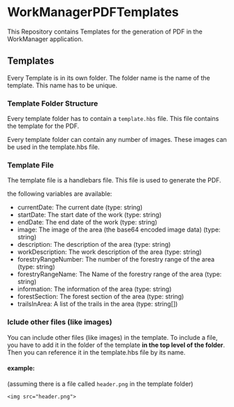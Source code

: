 # WorkManagerPDFTemplates

This Repository contains Templates for the generation of PDF in the WorkManager application.

## Templates

Every Template is in its own folder. The folder name is the name of the template. This name has to be unique.

### Template Folder Structure

Every template folder has to contain a `template.hbs` file. This file contains the template for the PDF.

Every template folder can contain any number of images. These images can be used in the template.hbs file.

### Template File

The template file is a handlebars file.
This file is used to generate the PDF.

the following variables are available:
- currentDate: The current date (type: string)
- startDate: The start date of the work (type: string)
- endDate: The end date of the work (type: string)
- image: The image of the area (the base64 encoded image data) (type: string)
- description: The description of the area (type: string)
- workDescription: The work description of the area (type: string)
- forestryRangeNumber: The number of the forestry range of the area (type: string)
- forestryRangeName: The Name of the forestry range of the area (type: string)
- information: The information of the area (type: string)
- forestSection: The forest section of the area (type: string)
- trailsInArea: A list of the trails in the area (type: string[])

### Iclude other files (like images)

You can include other files (like images) in the template.
To include a file, you have to add it in the folder of the template **in the top level of the folder**.
Then you can reference it in the template.hbs file by its name.

#### example:

(assuming there is a file called `header.png` in the template folder)

```
<img src="header.png">
```
